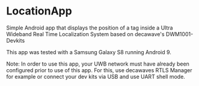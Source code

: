 # LocationApp
Simple Android app that displays the position of a tag inside a Ultra Wideband Real Time Localization System based on decawave's DWM1001-Devkits

This app was tested with a Samsung Galaxy S8 running Android 9. 

Note: In order to use this app, your UWB network must have already been configured prior to use of this app.
For this, use decawaves RTLS Manager for example or connect your dev kits via USB and use UART shell mode.
